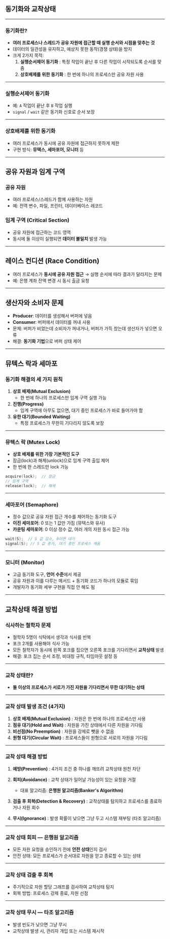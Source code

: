 ## 동기화와 교착상태

---

### 동기화란?
- **여러 프로세스나 스레드가 공유 자원에 접근할 때 실행 순서와 시점을 맞추는 것**
- 데이터의 일관성을 유지하고, 예상치 못한 동작(경쟁 상태)을 방지
- 크게 2가지 목적:
  1. **실행순서제어 동기화** : 특정 작업이 끝난 후 다른 작업이 시작되도록 순서를 맞춤
  2. **상호배제를 위한 동기화** : 한 번에 하나의 프로세스만 공유 자원 사용

---

### 실행순서제어 동기화
- 예: `A` 작업이 끝난 후 `B` 작업 실행
- `signal` / `wait` 같은 동기화 신호로 순서 보장

---

### 상호배제를 위한 동기화
- 여러 프로세스가 동시에 공유 자원에 접근하지 못하게 제한
- 구현 방식: **뮤텍스, 세마포어, 모니터** 등

---

## 공유 자원과 임계 구역

### 공유 자원
- 여러 프로세스/스레드가 함께 사용하는 자원
- 예: 전역 변수, 파일, 프린터, 데이터베이스 레코드

### 임계 구역 (Critical Section)
- 공유 자원에 접근하는 코드 영역
- 동시에 둘 이상이 실행되면 **데이터 불일치** 발생 가능

---

## 레이스 컨디션 (Race Condition)
- 여러 프로세스가 **동시에 공유 자원 접근** → 실행 순서에 따라 결과가 달라지는 문제
- 예: 은행 계좌 잔액 변경 시 동시 출금 요청

---

## 생산자와 소비자 문제
- **Producer**: 데이터를 생성해서 버퍼에 넣음
- **Consumer**: 버퍼에서 데이터를 꺼내 사용
- 문제: 버퍼가 비었는데 소비자가 꺼내거나, 버퍼가 가득 찼는데 생산자가 넣으면 오류
- 해결: **동기화 기법**으로 버퍼 상태 제어

---

## 뮤텍스 락과 세마포

### 동기화 해결의 세 가지 원칙
1. **상호 배제(Mutual Exclusion)**  
   - 한 번에 하나의 프로세스만 임계 구역 실행 가능
2. **진행(Progress)**  
   - 임계 구역에 아무도 없으면, 대기 중인 프로세스가 바로 들어가야 함
3. **유한 대기(Bounded Waiting)**  
   - 특정 프로세스가 무한히 기다리지 않도록 보장

---

### 뮤텍스 락 (Mutex Lock)
- **상호 배제를 위한 가장 기본적인 도구**
- 잠금(lock)과 해제(unlock)으로 임계 구역 출입 제어
- 한 번에 한 스레드만 lock 가능

```c
acquire(lock);  // 잠금
// 임계 구역
release(lock);  // 해제
````

---

### 세마포어 (Semaphore)

* 정수 값으로 공유 자원 접근 개수를 제어하는 동기화 도구
* **이진 세마포어**: 0 또는 1 값만 가짐 (뮤텍스와 유사)
* **카운팅 세마포어**: 0 이상 정수 값, 여러 개의 자원 동시 접근 가능

```c
wait(S);  // S 값 감소, 0이면 대기
signal(S); // S 값 증가, 대기 중인 프로세스 깨움
```

---

### 모니터 (Monitor)

* 고급 동기화 도구, **언어 수준**에서 제공
* 공유 자원과 이를 다루는 메서드 + 동기화 코드가 하나의 모듈로 묶임
* 개발자가 동기화 세부 구현을 직접 안 해도 됨

---

## 교착상태 해결 방법

### 식사하는 철학자 문제

* 철학자 5명이 식탁에서 생각과 식사를 반복
* 포크 2개를 사용해야 식사 가능
* 모든 철학자가 동시에 왼쪽 포크를 집으면 오른쪽 포크를 기다리면서 **교착상태** 발생
* 해결: 포크 집는 순서 조정, 비대칭 규칙, 타임아웃 설정 등

---

### 교착 상태란?

* **둘 이상의 프로세스가 서로가 가진 자원을 기다리면서 무한 대기하는 상태**

---

### 교착 상태 발생 조건 (4가지)

1. **상호 배제(Mutual Exclusion)** : 자원은 한 번에 하나의 프로세스만 사용
2. **점유 대기(Hold and Wait)** : 자원을 가진 상태에서 다른 자원을 기다림
3. **비선점(No Preemption)** : 자원을 강제로 뺏을 수 없음
4. **원형 대기(Circular Wait)** : 프로세스들이 원형으로 서로의 자원을 기다림

---

### 교착 상태 해결 방법

1. **예방(Prevention)** : 4가지 조건 중 하나를 깨뜨려 교착상태 원천 차단
2. **회피(Avoidance)** : 교착 상태가 일어날 가능성이 있는 요청을 거절

   * 대표 알고리즘: **은행원 알고리즘(Banker's Algorithm)**
3. **검출 후 회복(Detection & Recovery)** : 교착상태를 탐지하고 프로세스를 종료하거나 자원 회수
4. **무시(Ignorance)** : 발생 확률이 낮으면 그냥 두고 시스템 재부팅 (타조 알고리즘)

---

### 교착 상태 회피 ― 은행원 알고리즘

* 모든 자원 요청을 승인하기 전에 **안전 상태**인지 검사
* 안전 상태: 모든 프로세스가 순서대로 자원을 얻고 종료할 수 있는 상태

---

### 교착 상태 검출 후 회복

* 주기적으로 자원 할당 그래프를 검사하여 교착상태 탐지
* 회복 방법: 프로세스 강제 종료, 자원 선점

---

### 교착 상태 무시 ― 타조 알고리즘

* 발생 빈도가 낮으면 그냥 무시
* 교착상태 발생 시, 관리자 개입 또는 시스템 재시작

```

